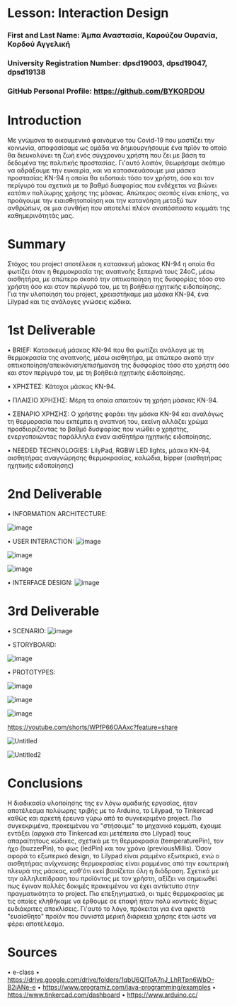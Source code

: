 # Lesson: Interaction Design

### First and Last Name: Άμπα Αναστασία, Καρούζου Ουρανία, Κορδού Αγγελική
### University Registration Number: dpsd19003, dpsd19047, dpsd19138
### GitHub Personal Profile: https://github.com/BYKORDOU

# Introduction

Με γνώμονα το οικουμενικό φαινόμενο του Covid-19 που μαστίζει την κοινωνία, αποφασίσαμε ως ομάδα να δημιουργήσουμε ένα πρϊόν το οποίο θα διευκολύνει τη ζωή ενός σύγχρονου χρήστη που ζει με βάση τα δεδομένα της πολιτικής προστασίας. Γι'αυτό λοιπόν, θεωρήσαμε σκόπιμο να αδράξουμε την ευκαιρία, και να κατασκευάσουμε μια μάσκα προστασίας ΚΝ-94 η οποία θα ειδοποιέι τόσο τον χρήστη, όσο και τον περίγυρό του σχετικά με το βαθμό δυσφορίας που ενδέχεται να βιώνει κατόπιν πολύωρης χρήσης της μάσκας. Απώτερος σκοπός είναι επίσης, να προάγουμε την ειαισθητοποίηση και την κατανόηση μεταξύ των ανθρώπων, σε μια συνθήκη που αποτελεί πλέον αναπόσπαστο κομμάτι της καθημερινότητάς μας.

# Summary

Στόχος του project αποτέλεσε η κατασκευή μάσκας ΚΝ-94 η οποία θα φωτίζει όταν η θερμοκρασία της αναπνοής ξεπερνά τους 24οC, μέσω αισθητήρα, με απώτερο σκοπό την οπτικοποίηση της δυσφορίας τόσο στο χρήστη όσο και στον περίγυρό του, με τη βοήθεια ηχητικής ειδοποίησης. Για την υλοποίηση του project, χρειαστήκαμε μια μάσκα ΚΝ-94, ένα Lilypad και τις ανάλογες γνώσεις κώδικα. 

# 1st Deliverable

• BRIEF: 
Κατασκευή μάσκας ΚΝ-94 που θα φωτίζει ανάλογα με τη θερμοκρασία της αναπνοής, μέσω αισθητήρα, με απώτερο σκοπό την οπτικοποίηση/απεικόνιση/επισήμανση της δυσφορίας τόσο στο χρήστη όσο και στον περίγυρό του, με τη βοήθειά ηχητικής ειδοποίησης.

• ΧΡΗΣΤΕΣ: 
Κάτοχοι μάσκας ΚΝ-94.

• ΠΛΑΙΣΙΟ ΧΡΗΣΗΣ:
Μέρη τα οποία απαιτούν τη χρήση μάσκας ΚΝ-94.

• ΣΕΝΑΡΙΟ ΧΡΗΣΗΣ:
O χρήστης φοράει την μάσκα ΚΝ-94 και αναλόγως τη θερμορασία που εκπέμπει η αναπνοή του, εκείνη αλλάζει χρώμα προσδιορίζοντας το βαθμό δυσφορίας που νιώθει ο χρήστης, ενεργοποιώντας παράλληλα έναν αισθητήρα ηχητικής ειδοποίησης.

•	NEEDED TECHNOLOGIES:
LilyPad, RGBW LED lights, μάσκα ΚΝ-94, αισθητήρας αναγνώρησης θερμοκρασίας, καλώδια, bipper (αισθητήρας ηχητικής ειδοποίησης)
# 2nd Deliverable

•	INFORMATION ARCHITECTURE:

![image](https://user-images.githubusercontent.com/101411234/167394406-7c1024fa-e02d-4556-9a16-9b52d5593914.png)

•	USER INTERACTION:
![image](https://user-images.githubusercontent.com/101411234/167396065-d69b05c2-fc5c-42f1-8a6a-3182ece316f2.png)

![image](https://user-images.githubusercontent.com/101411234/167396742-59e80203-c857-4b5d-9620-34bd53f08fe1.png)

![image](https://user-images.githubusercontent.com/101411234/167397933-516b5fa6-003f-4038-b8b0-75e3dc2a7775.png)

•	INTERFACE DESIGN:
![image](https://user-images.githubusercontent.com/101411234/167400735-3e055a31-a9c7-4783-930e-f16e4e6950d4.png)

# 3rd Deliverable 

•	SCENARIO:
![image](https://user-images.githubusercontent.com/101411234/172659607-22fdaac5-b681-4561-957f-c02af54f0d05.png)

•	STORYBOARD:


![image](https://user-images.githubusercontent.com/101411234/172691075-49d98ce5-cfaf-420c-9d74-37e3308a80e9.png)


•	PROTOTYPES:

![image](https://user-images.githubusercontent.com/101411234/173079763-2397dbbe-1e10-4f98-afcc-b2785c089206.png)

![image](https://user-images.githubusercontent.com/101411234/173141044-b2993595-2b2a-48db-8d37-8faab6007be8.png)

![image](https://user-images.githubusercontent.com/101411234/173141063-97b82504-0b74-41f9-8d3c-a75c250b3c64.png)

https://youtube.com/shorts/WPfP66OAAxc?feature=share

![Untitled](https://user-images.githubusercontent.com/101411234/173138113-fcb2046c-b13f-4cac-9ce8-b0c83b935054.png)

![Untitled2](https://user-images.githubusercontent.com/101411234/173138134-4c60330c-1275-4cbc-821b-8cd157d5f664.png)



# Conclusions

Η διαδικασία υλοποίησης της εν λόγω ομαδικής εργασίας, ήταν αποτέλεσμα πολύωρης τριβής με το Arduino, το Lilypad, το Tinkercad καθώς και αρκετή έρευνα γύρω από το συγκεκριμένο project. Πιο συγκεκριμένα, προκειμένου να "στήσουμε" το μηχανικό κομμάτι, έχουμε εντάξει (αρχικά στο Tinkercad και μετέπειτα στο Lilypad) τους απαραίτητους κώδικες, σχετικά με τη θερμοκρασία (temperaturePin), τον ήχο (buzzerPin), το φως (ledPin) και τον χρόνο (previousMillis). Όσον αφορά το εξωτερικό design, το Lilypad είναι ραμμένο εξωτερικά, ενώ ο αισθητήρας ανίχνευσης θερμοκρασίας είναι ραμμένος από την εσωτερική πλευρά της μάσκας, καθ'ότι εκεί βασίζεται όλη η διάδραση. Σχετικά με την αλληλεπίδραση του προϊόντος με τον χρήστη, αξίζει να σημειωθεί πως έγιναν πολλές δοκιμές προκειμένου να έχει αντίκτυπο στην πραγματικότητα το project. Πιο επεξηγηματικά, οι τιμές θερμοκρασίας με τις οποίες κληθήκαμε να έρθουμε σε επαφή ήταν πολύ κοντινές δίχως ευδιάκριτες αποκλίσεις. Γι'αυτό το λόγο, πρόκειται για ένα αρκετά "ευαίσθητο" προϊόν που συνιστά μερική διάρκεια χρήσης έτσι ώστε να φέρει αποτέλεσμα.

# Sources

•	e-class
•	https://drive.google.com/drive/folders/1qbU6QIToA7nJ_LhRTpn6WbO-B2iANe-e
•	https://www.programiz.com/java-programming/examples
•	https://www.tinkercad.com/dashboard
• https://www.arduino.cc/


